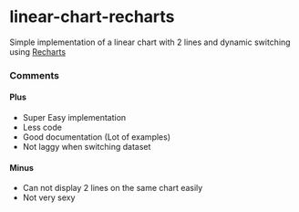 # linear-chart-recharts

Simple implementation of a linear chart with 2 lines and dynamic switching using [Recharts](http://recharts.org/en-US/)

### Comments

#### Plus
- Super Easy implementation
- Less code
- Good documentation (Lot of examples)
- Not laggy when switching dataset

#### Minus
- Can not display 2 lines on the same chart easily
- Not very sexy
